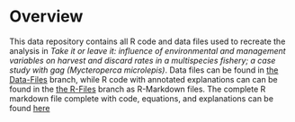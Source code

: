 # Overview
This data repository contains all R code and data files used to recreate the analysis in *Take it or leave it: influence of environmental and management variables on harvest and discard rates in a multispecies fishery; a case study with gag (Mycteroperca microlepis)*. 
Data files can be found in [the Data-Files](https://github.com/ChallenHymanPhD/Hyman-et-at-2024-Harvest/tree/Data-Files) branch, while R code with annotated explanations can can be found in the [the R-Files](https://github.com/ChallenHymanPhD/Hyman-et-at-2024-Harvest/tree/R-files) branch as R-Markdown files. The complete R markdown file complete with code, equations, and explanations can be found [here](blob:https://github.com/3dab7632-d7b9-4cc8-b05c-eae3550949a8)



